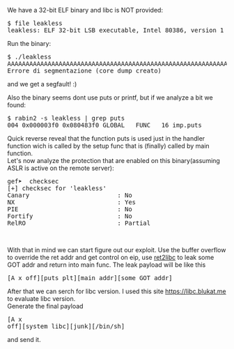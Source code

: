  
We have a 32-bit ELF binary and libc is NOT provided:

<pre>
$ file leakless
leakless: ELF 32-bit LSB executable, Intel 80386, version 1 (SYSV), dynamically linked, interpreter /lib/ld-linux.so.2, for GNU/Linux 3.2.0, BuildID[sha1]=168034ba2b6802df6058a4ceede506ffaf8dabb3, not strippeded
</pre>

Run the binary:
<pre>
$ ./leakless 
AAAAAAAAAAAAAAAAAAAAAAAAAAAAAAAAAAAAAAAAAAAAAAAAAAAAAAAAAAAAAAAAAAAAAAAAAAAAAAAAAAAAAAAAAAAAAAAAAAAAAAA
Errore di segmentazione (core dump creato)
</pre>
and we get a segfault! :)

Also the binary seems dont use puts or printf, but if we analyze a bit we found:<br>
<pre>
$ rabin2 -s leakless | grep puts
004 0x000003f0 0x080483f0 GLOBAL   FUNC   16 imp.puts
</pre>

Quick reverse reveal that the function puts is used just in the handler function wich is called by the setup func that is (finally) called by main function.
<br>
Let's now analyze the protection that are enabled on this binary(assuming ASLR is active on the remote server):
<br>
<pre>
gef➤  checksec 
[+] checksec for 'leakless'
Canary                        : No
NX                            : Yes
PIE                           : No
Fortify                       : No
RelRO                         : Partial
</pre>
<br>

With that in mind we can start figure out our exploit.
Use the buffer overflow to override the ret addr and get control on eip, use <a href='https://en.wikipedia.org/wiki/Return-to-libc_attacks'>ret2libc</a> to leak some GOT addr and return into main func.
The leak payload will be like this <pre>[A x off][puts_plt][main_addr][some_GOT_addr]</pre>
After that we can serch for libc version. I used this site <a href='https://libc.blukat.me'>https://libc.blukat.me</a> to evaluate libc version.
<br>
Generate the final payload <pre>[A x off][system_libc][junk][/bin/sh]</pre> and send it.